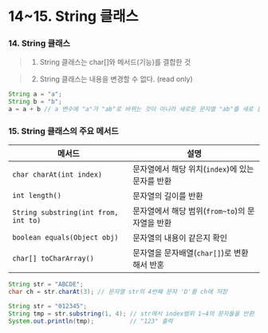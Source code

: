 # 14~15. String 클래스

### 14. String 클래스

> 1. String 클래스는 char[]와 메서드(기능)를 결합한 것
> 

> 2. String 클래스는 내용을 변경할 수 없다. (read only)
> 

```java
String a = "a";
String b = "b";
a = a + b // a 변수에 "a"가 "ab"로 바뀌는 것이 아니라 새로운 문자열 "ab"를 새로 참조
```

### 15. String 클래스의 주요 메서드

| 메서드 | 설명 |
| --- | --- |
| `char charAt(int index)` | 문자열에서 해당 위치(`index`)에 있는 문자를 반환 |
| `int length()` | 문자열의 길이를 반환 |
| `String substring(int from, int to)` | 문자열에서 해당 범위(`from~to`)의 문자열을 반환 |
| `boolean equals(Object obj)` | 문자열의 내용이 같은지 확인 |
| `char[] toCharArray()` | 문자열을 문자배열(`char[]`)로 변환해서 반혼 |

```java
String str = "ABCDE";
char ch = str.charAt(3); // 문자열 str의 4번째 문자 'D'를 ch에 저장

String str = "012345";
String tmp = str.substring(1, 4); // str에서 index범위 1~4의 문자들을 반환
System.out.println(tmp);          // "123" 출력
```